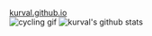 <a href="https://kurval.github.io/" target="_blank">kurval.github.io</a>  
![cycling gif](https://media.giphy.com/media/gtDpqlIa7OEKs/giphy.gif)
![kurval's github stats](https://github-readme-stats.vercel.app/api?username=kurval&show_icons=true&theme=graywhite&show_icons=true&hide=contribs,prs)
